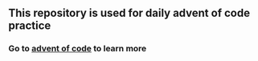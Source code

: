 ## This repository is used for daily advent of code practice

### Go to [advent of code](https://adventofcode.com/) to learn more